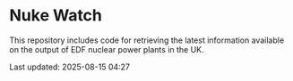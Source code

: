 # Nuke Watch

This repository includes code for retrieving the latest information available on the output of EDF nuclear power plants in the UK.

Last updated: 2025-08-15 04:27